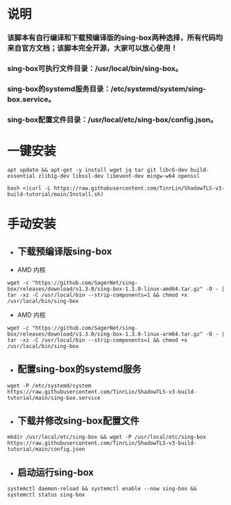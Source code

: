 # **说明**
### 该脚本有自行编译和下载预编译版的sing-box两种选择，所有代码均来自官方文档；该脚本完全开源，大家可以放心使用！
### sing-box可执行文件目录：/usr/local/bin/sing-box。
### sing-box的systemd服务目录：/etc/systemd/system/sing-box.service。
### sing-box配置文件目录：/usr/local/etc/sing-box/config.json。

# **一键安装**
```
apt update && apt-get -y install wget jq tar git libc6-dev build-essential zlib1g-dev libssl-dev libevent-dev mingw-w64 openssl
```
```
bash <(curl -L https://raw.githubusercontent.com/TinrLin/ShadowTLS-v3-build-tutorial/main/Install.sh)
```
# **手动安装**

- ## **下载预编译版sing-box**
- AMD 内核
```
wget -c "https://github.com/SagerNet/sing-box/releases/download/v1.3.0/sing-box-1.3.0-linux-amd64.tar.gz" -O - | tar -xz -C /usr/local/bin --strip-components=1 && chmod +x /usr/local/bin/sing-box
```
- AMD 内核
```
wget -c "https://github.com/SagerNet/sing-box/releases/download/v1.3.0/sing-box-1.3.0-linux-arm64.tar.gz" -O - | tar -xz -C /usr/local/bin --strip-components=1 && chmod +x /usr/local/bin/sing-box
```
- ## **配置sing-box的systemd服务**
```
wget -P /etc/systemd/system https://raw.githubusercontent.com/TinrLin/ShadowTLS-v3-build-tutorial/main/sing-box.service
```
- ## **下载并修改sing-box配置文件**
```
mkdir /usr/local/etc/sing-box && wget -P /usr/local/etc/sing-box https://raw.githubusercontent.com/TinrLin/ShadowTLS-v3-build-tutorial/main/config.json
```
- ## **启动运行sing-box**
```
systemctl daemon-reload && systemctl enable --now sing-box && systemctl status sing-box
```
